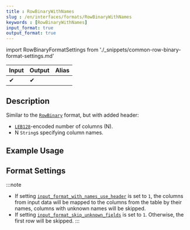 ```yaml
---
title : RowBinaryWithNames
slug : /en/interfaces/formats/RowBinaryWithNames
keywords : [RowBinaryWithNames]
input_format: true
output_format: true
---
```


import RowBinaryFormatSettings from './_snippets/common-row-binary-format-settings.md'

| Input | Output | Alias |
|-------|--------|-------|
| ✔     | ✔      |       |

## Description

Similar to the [`RowBinary`](./RowBinary.md) format, but with added header:

- [`LEB128`](https://en.wikipedia.org/wiki/LEB128)-encoded number of columns (N).
- N `String`s specifying column names.

## Example Usage

## Format Settings

<RowBinaryFormatSettings/>

:::note
- If setting [`input_format_with_names_use_header`](/docs/en/operations/settings/settings-formats.md/#input_format_with_names_use_header) is set to `1`,
the columns from input data will be mapped to the columns from the table by their names, columns with unknown names will be skipped. 
- If setting [`input_format_skip_unknown_fields`](/docs/en/operations/settings/settings-formats.md/#input_format_skip_unknown_fields) is set to `1`.
Otherwise, the first row will be skipped.
:::